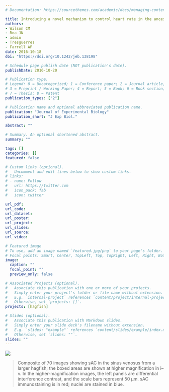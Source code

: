 ```yaml
---
# Documentation: https://sourcethemes.com/academic/docs/managing-content/

title: Introducing a novel mechanism to control heart rate in the ancestral Pacific hagfish
authors:
- Wilson CM
- Roa JN
- admin
- Tresguerres
- Farrell AP
date: 2016-10-18
doi: "https://doi.org/10.1242/jeb.138198"

# Schedule page publish date (NOT publication's date).
publishDate: 2016-10-20

# Publication type.
# Legend: 0 = Uncategorized; 1 = Conference paper; 2 = Journal article;
# 3 = Preprint / Working Paper; 4 = Report; 5 = Book; 6 = Book section;
# 7 = Thesis; 8 = Patent
publication_types: ["2"]

# Publication name and optional abbreviated publication name.
publication: "Journal of Experimental Biology"
publication_short: "J Exp Biol."

abstract: ""

# Summary. An optional shortened abstract.
summary: ""

tags: []
categories: []
featured: false

# Custom links (optional).
#   Uncomment and edit lines below to show custom links.
# links:
# - name: Follow
#   url: https://twitter.com
#   icon_pack: fab
#   icon: twitter

url_pdf:
url_code:
url_dataset:
url_poster:
url_project:
url_slides:
url_source:
url_video:

# Featured image
# To use, add an image named `featured.jpg/png` to your page's folder. 
# Focal points: Smart, Center, TopLeft, Top, TopRight, Left, Right, BottomLeft, Bottom, BottomRight.
image:
  caption: ""
  focal_point: ""
  preview_only: false

# Associated Projects (optional).
#   Associate this publication with one or more of your projects.
#   Simply enter your project's folder or file name without extension.
#   E.g. `internal-project` references `content/project/internal-project/index.md`.
#   Otherwise, set `projects: []`.
projects: [hagfish]

# Slides (optional).
#   Associate this publication with Markdown slides.
#   Simply enter your slide deck's filename without extension.
#   E.g. `slides: "example"` references `content/slides/example/index.md`.
#   Otherwise, set `slides: ""`.
slides: ""
---
```

![](/img/hagfish1.jpg)

> Composite of 70 images showing sAC in the sinus venosus from a larger hagfish; the boxed areas are shown at higher magnification in i–v. In the higher-magnification images, the left panels are differential interference contrast, and the scale bars represent 50 µm. sAC immunostaining is in red; nuclei are stained in blue.
